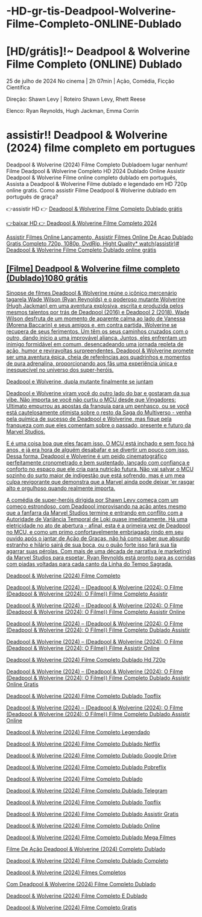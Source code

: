 # -HD-gr-tis-Deadpool-Wolverine-Filme-Completo-ONLINE-Dublado

# [HD/grátis]!~ Deadpool & Wolverine Filme Completo (ONLINE) Dublado

25 de julho de 2024 No cinema | 2h 07min | Ação, Comédia, Ficção Científica

Direção: Shawn Levy | Roteiro Shawn Levy, Rhett Reese

Elenco: Ryan Reynolds, Hugh Jackman, Emma Corrin

# assistir!! Deadpool & Wolverine (2024) filme completo em portugues

Deadpool & Wolverine (2024) Filme Completo Dubladoem lugar nenhum! Filme Deadpool & Wolverine Completo HD 2024 Dublado Online Assistir Deadpool & Wolverine Filme online completo dublado em português, Assista a Deadpool & Wolverine Filme dublado e legendado em HD 720p online gratis. Como assistir Filme Deadpool & Wolverine dublado em português de graça?

👉assistir HD 👉  <a href="https://t.co/6XRN50VCHA" rel="nofollow">Deadpool & Wolverine Filme Completo Dublado grátis</p>

👉baixar HD 👉   <a href="https://t.co/6XRN50VCHA" rel="nofollow">Deadpool & Wolverine Filme Completo 2024</p>

Assistir Filmes Online Lançamento, Assistir Filmes Online De Acao Dublado Gratis Completo 720p, 1080p, DvdRip, Hight Quality*
watch(assistir)# Deadpool & Wolverine Filme Completo Dublado online grátis

## [Filme] Deadpool & Wolverine filme completo (Dublado)1080 grátis

Sinopse de filmes
Deadpool & Wolverine reúne o icônico mercenário tagarela Wade Wilson (Ryan Reynolds) e o poderoso mutante Wolverine (Hugh Jackman) em uma aventura explosiva, escrita e produzida pelos mesmos talentos por trás de Deadpool (2016) e Deadpool 2 (2018). Wade Wilson desfruta de um momento de aparente calma ao lado de Vanessa (Morena Baccarin) e seus amigos e, em contra partida, Wolverine se recupera de seus ferimentos. Um têm os seus caminhos cruzados com o outro, dando início a uma improvável aliança. Juntos, eles enfrentam um inimigo formidável em comum, desencadeando uma jornada repleta de ação, humor e reviravoltas surpreendentes. Deadpool & Wolverine promete ser uma aventura épica, cheia de referências aos quadrinhos e momentos de pura adrenalina, proporcionando aos fãs uma experiência única e inesquecível no universo dos super-heróis.

Deadpool e Wolverine, dupla mutante finalmente se juntam

Deadpool e Wolverine viram você do outro lado do bar e gostaram da sua vibe. Não importa se você não curtiu o MCU desde que Vingadores: Ultimato empurrou as apostas da franquia para um penhasco, ou se você está cautelosamente otimista sobre o resto da Saga do Multiverso - venha pela química de sucesso de Deadpool e Wolverine, mas fique pela franqueza com que eles comentam sobre o passado, presente e futuro da Marvel Studios.

E é uma coisa boa que eles façam isso. O MCU está inchado e sem foco há anos, e já era hora de alguém desabafar e se divertir um pouco com isso. Dessa forma, Deadpool e Wolverine é um peido cinematográfico perfeitamente cronometrado e bem sustentado, lançado com confiança e conforto no espaço que ele cria para nutrição futura. Não vai salvar o MCU sozinho do surto maior de indigestão que está sofrendo, mas é um mea culpa revigorante que demonstra que a Marvel ainda pode deixar 'er rasgar alto e orgulhoso quando realmente importa.

A comédia de super-heróis dirigida por Shawn Levy começa com um começo estrondoso, com Deadpool improvisando na ação antes mesmo que a fanfarra da Marvel Studios termine e entrando em conflito com a Autoridade de Variância Temporal de Loki quase imediatamente. Há uma eletricidade no ato de abertura - afinal, esta é a primeira vez de Deadpool no MCU, e como um primo confortavelmente embriagado rindo em seu ouvido após o jantar de Ação de Graças, não há como saber que absurdo estranho e hilário sairá de sua boca, ou o quão forte isso fará sua tia agarrar suas pérolas. Com mais de uma década de narrativa (e marketing) da Marvel Studios para espetar, Ryan Reynolds está pronto para as corridas com piadas voltadas para cada canto da Linha do Tempo Sagrada.

Deadpool & Wolverine (2024) Filme Completo

Deadpool & Wolverine (2024) – (Deadpool & Wolverine (2024): O Filme (Deadpool & Wolverine (2024): O Filme)) Filme Completo Assistir

Deadpool & Wolverine (2024) – (Deadpool & Wolverine (2024): O Filme (Deadpool & Wolverine (2024): O Filme)) Filme Completo Assistir Online

Deadpool & Wolverine (2024) – (Deadpool & Wolverine (2024): O Filme (Deadpool & Wolverine (2024): O Filme)) Filme Completo Dublado Assistir

Deadpool & Wolverine (2024) – (Deadpool & Wolverine (2024): O Filme (Deadpool & Wolverine (2024): O Filme)) Filme Assistir Online

Deadpool & Wolverine (2024) Filme Completo Dublado Hd 720p

Deadpool & Wolverine (2024) – (Deadpool & Wolverine (2024): O Filme (Deadpool & Wolverine (2024): O Filme)) Filme Completo Dublado Assistir Online Gratis

Deadpool & Wolverine (2024) Filme Completo Dublado Topflix

Deadpool & Wolverine (2024) – (Deadpool & Wolverine (2024): O Filme (Deadpool & Wolverine (2024): O Filme)) Filme Completo Dublado Assistir Online

Deadpool & Wolverine (2024) Filme Completo Legendado

Deadpool & Wolverine (2024) Filme Completo Dublado Netflix

Deadpool & Wolverine (2024) Filme Completo Dublado Google Drive

Deadpool & Wolverine (2024) Filme Completo Dublado Pobreflix

Deadpool & Wolverine (2024) Filme Completo Dublado

Deadpool & Wolverine (2024) Filme Completo Dublado Telegram

Deadpool & Wolverine (2024) Filme Completo Dublado Topflix

Deadpool & Wolverine (2024) Filme Completo Dublado Assistir Gratis

Deadpool & Wolverine (2024) Filme Completo Dublado Online

Deadpool & Wolverine (2024) Filme Completo Dublado Mega Filmes

Filme De Ação Deadpool & Wolverine (2024) Completo Dublado

Deadpool & Wolverine (2024) Filme Completo Dublado Completo

Deadpool & Wolverine (2024) Filmes Completos

Com Deadpool & Wolverine (2024) Filme Completo Dublado

Deadpool & Wolverine (2024) Filme Completo E Dublado

Deadpool & Wolverine (2024) Filme Completo Gratis
